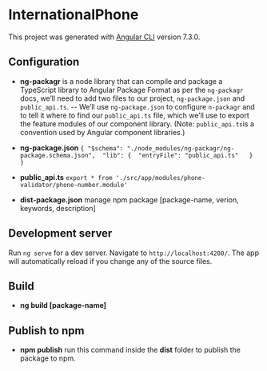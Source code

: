 
# InternationalPhone

This project was generated with [Angular CLI](https://github.com/angular/angular-cli) version 7.3.0.

## Configuration

- **ng-packagr** is a node library that can compile and package a TypeScript library to Angular Package Format
as per the `ng-packagr` docs, we’ll need to add two files to our project, `ng-package.json` and `public_api.ts`.
-- We’ll use `ng-package.json` to configure `n-packagr` and to tell it where to find our `public_api.ts` file, which we’ll use to export the feature modules of our component library. (Note: `public_api.ts`is a convention used by Angular component libraries.)
- **ng-package.json**
`{
	"$schema": "./node_modules/ng-packagr/ng-package.schema.json",  "lib": {  "entryFile": "public_api.ts"  
}  
}`

- **public_api.ts**
`export * from './src/app/modules/phone-validator/phone-number.module'`

- **dist-package.json** manage npm package [package-name, verion, keywords, description]

## Development server

Run `ng serve` for a dev server. Navigate to `http://localhost:4200/`. The app will automatically reload if you change any of the source files.


## Build
- **ng build [package-name]**


## Publish to npm 

- **npm publish** run this command inside the **dist** folder  to publish the package to npm.